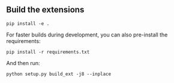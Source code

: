 
## Build the extensions

```
pip install -e .
```

For faster builds during development, you can also pre-install the requirements:

```
pip install -r requirements.txt
```

And then run:

```
python setup.py build_ext -j8 --inplace
```

